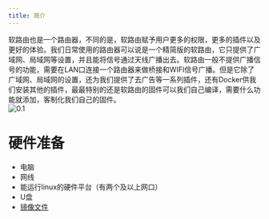 ```yaml
---
title: 简介
---
```


软路由也是一个路由器，不同的是，软路由赋予用户更多的权限，更多的插件以及更好的体验。我们日常使用的路由器可以说是一个精简版的软路由，它只提供了广域网、局域网等设置，并且能将信号通过天线广播出去。软路由一般不提供广播信号的功能，需要在LAN口连接一个路由器来做桥接和WIFI信号广播。但是它除了广域网、局域网的设置，还为我们提供了去广告等一系列插件，还有Docker供我们安装其他的插件，最最特别的还是软路由的固件可以我们自己编译，需要什么功能就添加，客制化我们自己的固件。  
![0.1](/img/router/0.1.png)

# 硬件准备  
* 电脑  
* 网线  
* 能运行linux的硬件平台（有两个及以上网口）  
* U盘
* [镜像文件](https://github.com/xiaoqingfengATGH/HomeLede)

